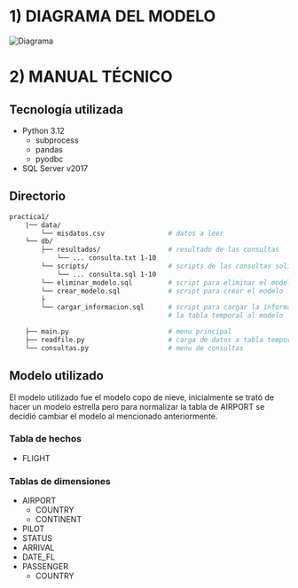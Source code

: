 # 1) DIAGRAMA DEL MODELO
![Diagrama](/assets/er.png)

# 2) MANUAL TÉCNICO

## Tecnología utilizada
* Python 3.12
    * subprocess
    * pandas
    * pyodbc
* SQL Server v2017

## Directorio
```bash
practica1/
    |── data/
        └── misdatos.csv                # datos a leer
    └── db/
        ├── resultados/                 # resultado de las consultas
            └── ... consulta.txt 1-10       
        └── scripts/                    # scripts de las consultas solicitadas
            └── ... consulta.sql 1-10            
        └── eliminar_modelo.sql         # script para eliminar el modelo
        └── crear_modelo.sql            # script para crear el modelo
        ├
        └── cargar_informacion.sql      # script para cargar la informacion de 
                                        # la tabla temporal al modelo

    ├── main.py                         # menu principal
    ├── readfile.py                     # carga de datos a tabla temporal
    └── consultas.py                    # menu de consultas
```

## Modelo utilizado
El modelo utilizado fue el modelo copo de nieve, inicialmente se trató de hacer un modelo estrella pero para normalizar la tabla de AIRPORT se decidió cambiar el modelo al mencionado anteriormente.

### Tabla de hechos
* FLIGHT

### Tablas de dimensiones
* AIRPORT
    * COUNTRY
    * CONTINENT
* PILOT
* STATUS
* ARRIVAL
* DATE_FL
* PASSENGER
    * COUNTRY